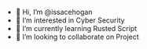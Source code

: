 - 👋 Hi, I’m @issacehogan
- 👀 I’m interested in Cyber Security
- 🌱 I’m currently learning Rusted Script
- 💞️ I’m looking to collaborate on Project
